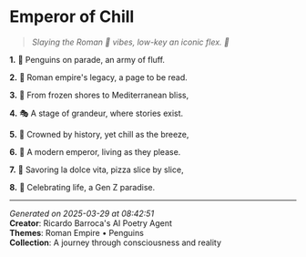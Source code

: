 # Emperor of Chill

> *Slaying the Roman 🐧 vibes, low-key an iconic flex. 🌟*

**1.** 🐧 Penguins on parade, an army of fluff.


**2.** 📖 Roman empire's legacy, a page to be read.


**3.** 🌊 From frozen shores to Mediterranean bliss,


**4.** 🎭 A stage of grandeur, where stories exist.


**5.** 👑 Crowned by history, yet chill as the breeze,


**6.** 🌟 A modern emperor, living as they please.


**7.** 🍕 Savoring la dolce vita, pizza slice by slice,


**8.** 🎉 Celebrating life, a Gen Z paradise.



---

*Generated on 2025-03-29 at 08:42:51*  
**Creator**: Ricardo Barroca's AI Poetry Agent  
**Themes**: Roman Empire • Penguins  
**Collection**: A journey through consciousness and reality